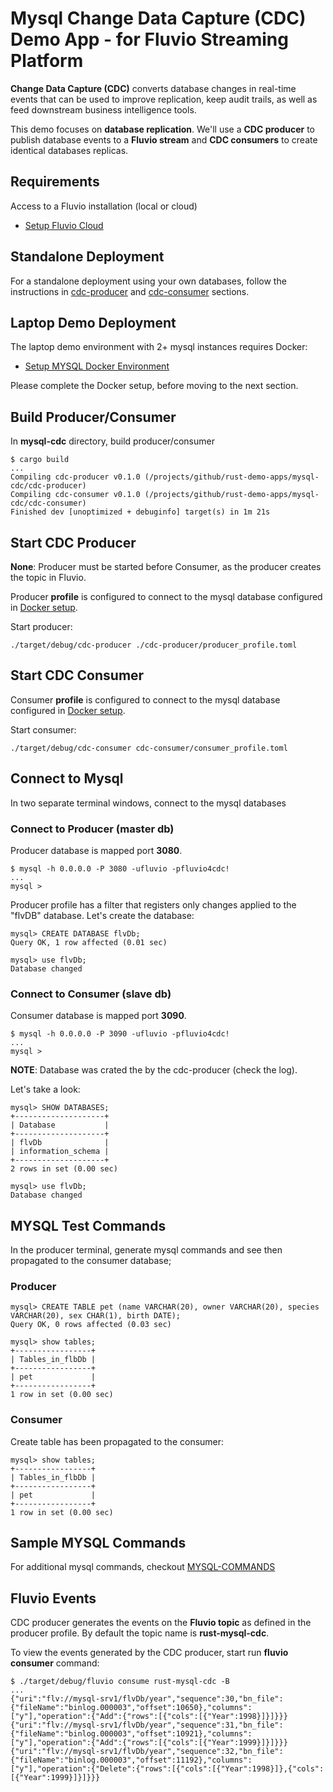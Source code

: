 # Mysql Change Data Capture (CDC) Demo App - for Fluvio Streaming Platform

**Change Data Capture (CDC)** converts database changes in real-time events that can be used to improve replication, keep audit trails, as well as feed downstream business intelligence tools.

This demo focuses on **database replication**. We'll use a **CDC producer** to publish database events to a **Fluvio stream** and **CDC consumers** to create identical databases replicas.

## Requirements

Access to a Fluvio installation (local or cloud)

* [Setup Fluvio Cloud](https://app.fluvio.io/login)


## Standalone Deployment

For a standalone deployment using your own databases, follow the instructions in [cdc-producer](./cdc-producer/README.MD) and [cdc-consumer](./cdc-consumer/README.MD) sections.


## Laptop Demo Deployment

The laptop demo environment with 2+ mysql instances requires Docker:

* [Setup MYSQL Docker Environment](./docker/README.MD)

Please complete the Docker setup, before moving to the next section.


## Build Producer/Consumer

In **mysql-cdc** directory, build producer/consumer

```
$ cargo build
...
Compiling cdc-producer v0.1.0 (/projects/github/rust-demo-apps/mysql-cdc/cdc-producer)
Compiling cdc-consumer v0.1.0 (/projects/github/rust-demo-apps/mysql-cdc/cdc-consumer)
Finished dev [unoptimized + debuginfo] target(s) in 1m 21s
```

## Start CDC Producer

**None**: Producer must be started before Consumer, as the producer creates the topic in Fluvio.

Producer **profile** is configured to connect to the mysql database configured in [Docker setup](./docker/README.MD).

Start producer:

```
./target/debug/cdc-producer ./cdc-producer/producer_profile.toml
```

## Start CDC Consumer

Consumer **profile** is configured to connect to the mysql database configured in [Docker setup](./docker/README.MD). 

Start consumer:

```
./target/debug/cdc-consumer cdc-consumer/consumer_profile.toml 
```

## Connect to Mysql

In two separate terminal windows, connect to the mysql databases

### Connect to Producer (master db)

Producer database is mapped port **3080**.

```
$ mysql -h 0.0.0.0 -P 3080 -ufluvio -pfluvio4cdc!
...
mysql >
```

Producer profile has a filter that registers only changes applied to the "flvDB" database. Let's create the database:

```
mysql> CREATE DATABASE flvDb;
Query OK, 1 row affected (0.01 sec)

mysql> use flvDb;
Database changed
```

### Connect to Consumer (slave db)

Consumer database is mapped port **3090**.

```
$ mysql -h 0.0.0.0 -P 3090 -ufluvio -pfluvio4cdc!
...
mysql >
```

**NOTE**: Database was crated the by the cdc-producer (check the log).

Let's take a look:
```
mysql> SHOW DATABASES;
+--------------------+
| Database           |
+--------------------+
| flvDb              |
| information_schema |
+--------------------+
2 rows in set (0.00 sec)

mysql> use flvDb;
Database changed
```

## MYSQL Test Commands

In the producer terminal, generate mysql commands and see then propagated to the consumer database;

### Producer

```
mysql> CREATE TABLE pet (name VARCHAR(20), owner VARCHAR(20), species VARCHAR(20), sex CHAR(1), birth DATE);
Query OK, 0 rows affected (0.03 sec)

mysql> show tables;
+-----------------+
| Tables_in_flbDb |
+-----------------+
| pet             |
+-----------------+
1 row in set (0.00 sec)
```

### Consumer

Create table has been propagated to the consumer:

```
mysql> show tables;
+-----------------+
| Tables_in_flbDb |
+-----------------+
| pet             |
+-----------------+
1 row in set (0.00 sec)
```

## Sample MYSQL Commands

For additional mysql commands, checkout [MYSQL-COMMANDS](./MYSQL-COMMANDS.MD)


## Fluvio Events

CDC producer generates the events on the **Fluvio topic** as defined in the producer profile. By default the topic name is **rust-mysql-cdc**. 

To view the events generated by the CDC producer, start run **fluvio consumer** command:

```
$ ./target/debug/fluvio consume rust-mysql-cdc -B
...
{"uri":"flv://mysql-srv1/flvDb/year","sequence":30,"bn_file":{"fileName":"binlog.000003","offset":10650},"columns":["y"],"operation":{"Add":{"rows":[{"cols":[{"Year":1998}]}]}}}
{"uri":"flv://mysql-srv1/flvDb/year","sequence":31,"bn_file":{"fileName":"binlog.000003","offset":10921},"columns":["y"],"operation":{"Add":{"rows":[{"cols":[{"Year":1999}]}]}}}
{"uri":"flv://mysql-srv1/flvDb/year","sequence":32,"bn_file":{"fileName":"binlog.000003","offset":11192},"columns":["y"],"operation":{"Delete":{"rows":[{"cols":[{"Year":1998}]},{"cols":[{"Year":1999}]}]}}}
```